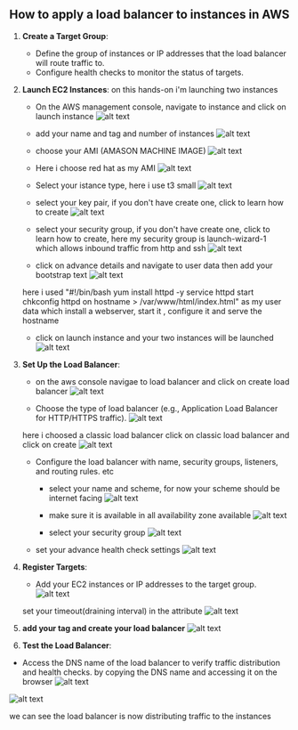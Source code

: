 ## How to apply a load balancer to instances in AWS ##
1. **Create a Target Group**:
   - Define the group of instances or IP addresses that the load balancer will route traffic to.
   - Configure health checks to monitor the status of targets.

2. **Launch EC2 Instances**:  on this hands-on i'm launching two instances
   - On the AWS management console, navigate to instance and click on launch instance
   ![alt text](<Screenshot 2025-04-21 154149.png>)

   - add your name and tag and number of instances
   ![alt text](<Screenshot 2025-04-21 154329.png>)

   - choose your AMI (AMASON MACHINE IMAGE)
    ![alt text](<Screenshot 2025-04-21 154455.png>)

   - Here i choose red hat as my AMI
    ![alt text](<Screenshot 2025-04-21 154524.png>)

   - Select your istance type, here i use t3 small
    ![alt text](<Screenshot 2025-04-21 154628.png>)

   - select your key pair, if you don't have create one,
   click to learn how to create
    ![alt text](<Screenshot 2025-04-21 154717.png>)

   -  select your security group, if you don't have create one,
   click to learn how to create,
   here my security group is launch-wizard-1 which allows inbound traffic from http and ssh
   ![alt text](<Screenshot 2025-04-21 154831.png>)

   - click on advance details and navigate to user data  then add your bootstrap text
![alt text](<Screenshot 2025-04-21 155019.png>)

   here i used
    "#!/bin/bash
   yum install httpd -y
   service httpd start
   chkconfig httpd on
   hostname > /var/www/html/index.html" as my user data which install a webserver, start it , configure it and serve the hostname 
   - click on launch instance and your two instances will be launched
   ![alt text](<Screenshot 2025-04-21 155327.png>)
   

3. **Set Up the Load Balancer**:
   - on the aws console navigae to load balancer and click on create load balancer
   ![alt text](<Screenshot 2025-04-21 155356.png>)

   - Choose the type of load balancer (e.g., Application Load Balancer for HTTP/HTTPS traffic).
   ![alt text](<Screenshot 2025-04-21 155433.png>)

   here i choosed a classic load balancer
   click on classic load balancer and click on create
   ![alt text](<Screenshot 2025-04-21 155456.png>)

   - Configure the load balancer with name, security groups, listeners, and routing rules. etc
     - select your name and scheme,
   for now your scheme should be internet facing
   ![alt text](<Screenshot 2025-04-21 160410.png>)

     - make sure it is available in all availability zone available
   ![alt text](<Screenshot 2025-04-21 155637.png>)

     - select your security group
  ![alt text](<Screenshot 2025-04-21 155739.png>)

   - set your advance health check settings
   ![alt text](<Screenshot 2025-04-21 155923.png>)


4. **Register Targets**:
   - Add your EC2 instances or IP addresses to the target group.
   ![alt text](<Screenshot 2025-04-21 160010.png>)

   set your timeout(draining interval) in the attribute
   ![alt text](<Screenshot 2025-04-21 160103.png>)

5. **add your tag and create your load balancer**
![alt text](<Screenshot 2025-04-21 160523.png>)

6.  **Test the Load Balancer**:
   - Access the DNS name of the load balancer to verify traffic distribution and health checks.
   by copying the DNS name and accessing it on the browser
   ![alt text](<Screenshot 2025-04-21 161406-1.png>)

   ![alt text](<Screenshot 2025-04-21 161305-1.png>)

   we can see the load balancer is now distributing traffic to the instances



